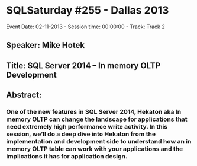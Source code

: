 # SQLSaturday #255 - Dallas 2013
Event Date: 02-11-2013 - Session time: 00:00:00 - Track: Track 2
## Speaker: Mike Hotek
## Title: SQL Server 2014 – In memory OLTP Development
## Abstract:
### One of the new features in SQL Server 2014, Hekaton aka In memory OLTP can change the landscape for applications that need extremely high performance write activity.  In this session, we’ll do a deep dive into Hekaton from the implementation and development side to understand how an in memory OLTP table can work with your applications and the implications it has for application design.
